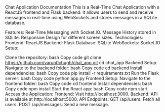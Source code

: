 Chat Application Documentation
This is a Real-Time Chat Application with a ReactJS frontend and Flask backend. It allows users to send and receive messages in real-time using WebSockets and stores messages in a SQLite database.

Features: Real-Time Messaging with Socket.IO. Message History stored in SQLite. Responsive Design for different screen sizes. Technologies: Frontend: ReactJS Backend: Flask Database: SQLite WebSockets: Socket.IO Setup:

Clone the repository: bash Copy code git clone https://github.com/varun0chugh/chat_app.git cd chat_app
Backend Setup: Navigate to the backend folder: bash Copy code cd backend Install dependencies: bash Copy code pip install -r requirements.txt Run the Flask server: bash Copy code python app.py
Frontend Setup: Navigate to the frontend folder: bash Copy code cd frontend Install dependencies: bash Copy code npm install Start the React app: bash Copy code npm start
Access the Application: Frontend: Visit http://localhost:3000. Backend: API is available at http://localhost:5000. API Endpoints: GET /api/users: Fetch all users. POST /api/messages: Send a new message.
